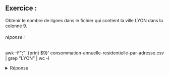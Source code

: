 ## Exercice : 

Obtenir le nombre de lignes dans le fichier qui contient la ville LYON dans la colonne 9.






###### réponse : 
awk -F";" '{print $9}' consommation-annuelle-residentielle-par-adresse.csv | grep "LYON" | wc -l


<!DOCTYPE html>
<head>
<head>
</head>
<body>
    <details>
        <summary>Réponse</summary>
         awk -F";" '{print $9}' consommation-annuelle-residentielle-par-adresse.csv | grep "LYON" | wc -l
    </details>
</body>
</html>
